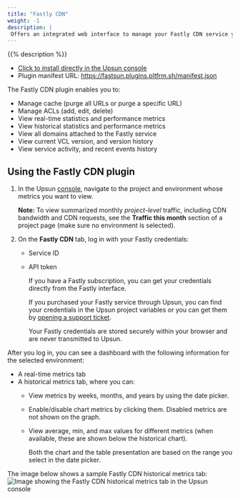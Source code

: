 ```yaml
---
title: "Fastly CDN"
weight: -1
description: |
 Offers an integrated web interface to manage your Fastly CDN service yourself without having to create individual {{% vendor/name %}} support tickets.
---
```


{{% description %}}

- [Click to install directly in the Upsun console](https://console.upsun.com/-/add-plugin?manifest=https%253A%252F%252Ffastsun.plugins.pltfrm.sh%252Fmanifest.json)
- Plugin manifest URL:
https://fastsun.plugins.pltfrm.sh/manifest.json


The Fastly CDN plugin enables you to:
- Manage cache (purge all URLs or purge a specific URL)
- Manage ACLs (add, edit, delete)
- View real-time statistics and performance metrics
- View historical statistics and performance metrics
- View all domains attached to the Fastly service
- View current VCL version, and version history
- View service activity, and recent events history


## Using the Fastly CDN plugin
1. In the Upsun [console](https://upsun.console.com), navigate to the project and environment whose metrics you want to view.

      **Note:** To view summarized monthly _project-level_ traffic, including CDN bandwidth and CDN requests, see the **Traffic this month** section of a project page (make sure no environment is selected).

1. On the **Fastly CDN** tab, log in with your Fastly credentials:
    - Service ID
    - API token

      If you have a Fastly subscription, you can get your credentials directly from the Fastly interface.

      If you purchased your Fastly service through Upsun, you can find your credentials in the Upsun project variables or you can get them by [opening a support ticket](https://console.upsun.com/-/users/~/tickets/open).

      Your Fastly credentials are stored securely within your browser and are never transmitted to Upsun.

After you log in, you can see a dashboard with the following information for the selected environment:
- A real-time metrics tab
- A historical metrics tab, where you can:
  - View metrics by weeks, months, and years by using the date picker.
  - Enable/disable chart metrics by clicking them. Disabled metrics are not shown on the graph.
  - View average, min, and max values for different metrics (when available, these are shown below the historical chart).<BR>

    Both the chart and the table presentation are based on the range you select in the date picker.

The image below shows a sample Fastly CDN historical metrics tab:
![Image showing the Fastly CDN historical metrics tab in the Upsun console](/images/integrations/console-fastly.png "0.75")